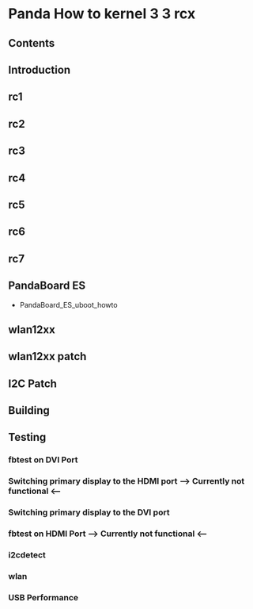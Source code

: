 # Panda How to kernel 3 3 rcx
## Contents
## Introduction
## rc1
## rc2
## rc3
## rc4
## rc5
## rc6
## rc7
## PandaBoard ES
* PandaBoard_ES_uboot_howto
## wlan12xx
## wlan12xx patch
## I2C Patch
## Building
## Testing
### fbtest on DVI Port
### Switching primary display to the HDMI port --\> Currently not functional \<--
### Switching primary display to the DVI port
### fbtest on HDMI Port --\> Currently not functional \<--
### i2cdetect
### wlan
### USB Performance
